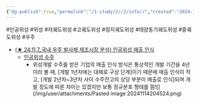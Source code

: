 ```yaml
---
{"dg-publish":true,"permalink":"/1-study/2//2/info//","created":"2024-11-20T21:02:29.523+09:00","updated":"2025-06-26T17:14:39.130+09:00"}
---
```


#인공위성 #위성 #저궤도위성 #고궤도위성 #정지궤도위성 #태양동기궤도위성 #중궤도위성 #우주 


- [(★ 24.11.7_국내 우주 발사체 제조시장 분석) 인공위성 매출 인식](★%2011.7_국내%20우주%20발사체%20제조시장%20분석.pdf#page=41&selection=28,0,32,2&color=yellow)
	- [인공위성 수주](★%2011.7_국내%20우주%20발사체%20제조시장%20분석.pdf#page=41&selection=34,0,36,2&color=yellow)
		- 위성개발 수주를 받은 기업의 매출 인식 방식은 통상적인 개발 기간을 4년이라 볼 때, [개발 1년차에는 대체로 구상 단계]이기 때문에 매출 인식이 적고, [개발 2년차~3년차 사이 수주잔고의 상당 부분이 매출로 인식]되며 개발 정도에 따른 차이는 있겠지만 보통 정규분포 형태를 띔![](/img/user/attachments/Pasted image 20241114204524.png)